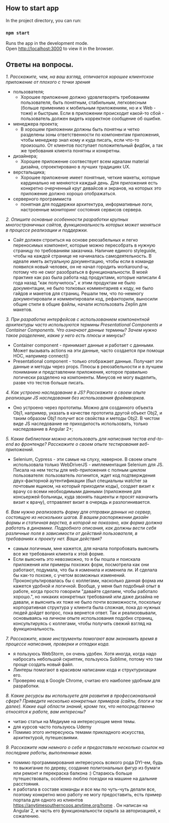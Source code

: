 ## How to start app

In the project directory, you can run:

### `npm start`

Runs the app in the development mode.<br>
Open [http://localhost:3000](http://localhost:3000) to view it in the browser.

## Ответы на вопросы.

*1. Расскажите, чем, на ваш взгляд, отличается хорошее клиентское приложение от плохого с точки зрения*
* пользователя;
  * Хорошее приложение должно удовлетворять требованиям пользователя, быть понятным, стабильным, легковесным (больше применимо к мобильным приложениям, но и к Web - тоже) и быстрым. Если в приложении происходит какой-то сбой - пользователь должен видеть корректное сообщение об ошибке.
* менеджера проекта;
  * В хорошем приложении должны быть понятны и четко разделены зоны ответственности по компонентам приложения, чтобы менеджер знал кому и куда писать, если что-то произошло. От клиентов поступает положительный фидбэк, а так же требования клиента понятны и конкретны.
* дизайнера;
  * Хорошее приложение соотвествует всем идеалам material дизайна, спроектировано в лучших традициях UX.
* верстальщика;
  * Хорошее приложение имеет понятные, четкие макеты, которые кардинально не меняются каждый день. Для приложения есть конкретно очерченный круг девайсов и экранов, на которых это приложение должно хорошо отображаться.
* серверного программиста
  * понятная для поддержки архитектура, информативные логи, настроенные мониторинг состояния сервисов сервера.

*2. Опишите основные особенности разработки крупных многостраничных сайтов, функциональность которых может меняться в процессе реализации и поддержки.*
  * Сайт должен строиться на основе реюзабельных и легко переносимых компонент, которые можно пересобрать в нужную страницу по требованиям заказчика. Наличие единого styleguide, чтобы на каждой странице не начиналась самодеятельность. В идеале иметь актуальную документацию, чтобы если в команде появился новый человек, он не начал городить workaround-ы, потому что не смог разобраться в функциональности.
В моей практике как раз была работа над продуктами, которые написали 4 года назад "как получилось", к этим продуктам не было документации, не было толковых комментариев к коду, не было гайдов и макетов для страниц. Решали тем, что по-немногу документировали и комментировали код, рефакторили, выносили общие стили в общие файлы, начали использовать Zeplin для макетов.

*3. При разработке интерфейсов с использованием компонентной архитектуры часто используются термины Presentational Сomponents и Сontainer Сomponents. Что означают данные термины? Зачем нужно такое разделение, какие у него есть плюсы и минусы?*
  * Container component - принимает данные и работает с данными. Может вызывать actions на эти данные, часто создается при помощи HOC, например connect()
  * Presentational component - только отображает данные. Получает эти данные и методы через props.
Плюсы в реюзабельности и в лучшем понимании и представлении приложения, которое правильно логически разделено на компоненты.
Минусов не могу выделить, разве что тестов больше писать.

*4. Как устроено наследование в JS? Расскажите о своем опыте реализации JS наследования без использования фреймворков.*
  * Оно устроено через прототипы. Можно для созданного объекта Obj1, например, указать в качестве прототипа другой объект Obj2, и таким образом Obj1 получит все свойства и методы Obj2. В чистом виде JS наследование не приходилость использовать, только наследование в Angular 2+;

*5. Какие библиотеки можно использовать для написания тестов end-to-end во фронтенде? Расскажите о своем опыте тестирования веб-приложений.*
  * Selenium, Cypress - эти самые на слуху, наверное.
В своем опыте использовала только WebDriverJS - имплементация Selenium для JS. Писала на нем тесты для web-приложения с полным циклом пользователя: пользователь логинится, ждет код подтверждения двух-факторной аутентификации (был специальны watcher за почтовым ящиком, на который приходили коды), создает визит к врачу со всеми необходимыми данными (приложение для консьержей больницы, куда звонять пациенты и просят назначить визит к врачу), отправляет визит в очередь и разлогинивается.

*6. Вам нужно реализовать форму для отправки данных на сервер, состоящую из нескольких шагов. В вашем распоряжении дизайн формы и статичная верстка, в которой не показано, как форма должна работать в динамике. Подробного описания, как должны вести себя различные поля в зависимости от действий пользователя, в требованиях к проекту нет. Ваши действия?*
  * самым логичным, мне кажется, для начала попробовать выяснить все же требования клиента к этой форме.
  * Если выяснить это невозможно, то я бы пошла и поискала приложения или примеры похожих форм, посмотрела как они работают, подумала, что бы я изменила и изменила ли. И сделала бы как-то похоже, с учетом возможных изменений. Проконсультировалась бы с коллегами, насколько данная форма им кажется удобной и логичной. 
Вообще, у меня был подобный опыт в работе, когда просто говорили "давайте сделаем, чтобы работало хорошо.", но никаких конкретных требований или даже дизайна не давали, и выяснить их тоже не было почти возможности, поскольку корпоративная структура у клиента была сложная, пока до нужных людей дойдет вопрос, пока вернется ответ. Так и реализовывали, основываясь на личном опыте использования подобнх страниц, консультируясь с коллегами, чтобы получить свежий взгляд на функциональность.

*7. Расскажите, какие инструменты помогают вам экономить время в процессе написания, проверки и отладки кода.*
  * я пользуюсь WebStorm, он очень удобен. Хотя иногда, когда надо набросать небольшой скриптик, пользуюсь Sublime, потому что там проще создать новый файл. 
  * Линтеры помогают в красивом написании кода и структуризации его.
  * Проверяю код в Google Chrome, считаю его наиболее удобным для разработки.

*8. Какие ресурсы вы используете для развития в профессиональной сфере? Приведите несколько конкретных примеров (сайты, блоги и так далее). Какие ещё области знаний, кроме тех, что непосредственно относятся к работе, вам интересны?*
  * читаю статьи на Медиуме на интересующие меня темы.
  * для курсов часто пользуюсь Udemy
  * Помимо этого интересуюсь темами прикладного искусства, архитектурой, путешесвиями.

*9. Расскажите нам немного о себе и предоставьте несколько ссылок на последние работы, выполненные вами.*
  * помимо программирования интересуюсь всякого рода DYI-ем, будь то выжигание по дереву, создание полигональных фигур из бумаги или ремонт и перекраска балкона :) Стараюсь больше путешествовать, особенно люблю поездки на машине на дальние расстояния. 
  * я работала в составе команды и все мы по чуть-чуть делали все, поэтому конкретно мою работу не могу предоставить, есть пример портала для одного из клиентов https://anytimesoutherncoos.anytime.org/home . Он написан на Angular 2, и часть его функциональности скрыта за авторизацией, к сожалению.
